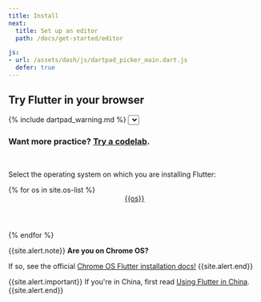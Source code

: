 ```yaml
---
title: Install
next:
  title: Set up an editor
  path: /docs/get-started/editor

js:
- url: /assets/dash/js/dartpad_picker_main.dart.js
  defer: true
---
```


<section class="landing-page__cta card text-center">
    <div class="dash-dartpad">
        <a name="try-dart"></a>
        <h2>Try Flutter in your browser</h2>
        {% include dartpad_warning.md %}
        <select id="dartpad-select"></select>
        <div id="dartpad-host"></div>
        <h3>Want more practice? <a href="/codelabs">Try a codelab</a>.</h3>
    </div>
</section><br>

Select the operating system on which you are installing Flutter:

<div class="card-deck mb-8">
{% for os in site.os-list %}
  <a class="card" href="/docs/get-started/install/{{os | downcase}}">
    <div class="card-body">
      <header class="card-title text-center m-0">
        {{os}}
        <i class="fab fa-{{os | downcase}}"></i>
      </header>
    </div>
  </a>
{% endfor %}
</div>

{{site.alert.note}}
  **Are you on Chrome OS?**

  If so, see the official [Chrome OS Flutter installation docs!](/docs/get-started/install/chromeos)
{{site.alert.end}}

{{site.alert.important}}
  If you're in China, first read [Using Flutter in China](/community/china).
{{site.alert.end}}